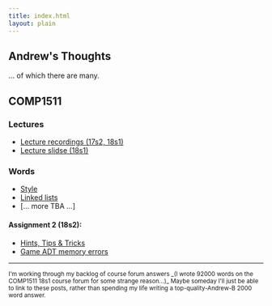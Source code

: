 ```yaml
---
title: index.html
layout: plain
---
```

## Andrew's Thoughts
... of which there are many.

## COMP1511

### Lectures
  - [Lecture recordings (17s2, 18s1)](/~andrewb/lectures.html")
  - [Lecture slidse (18s1)](/~andrewb/slides/")

### Words
  - [Style](/~andrewb/posts/style.html)
  - [Linked lists](/~andrewb/posts/linkedlists.html)
  - [... more TBA ...]

#### Assignment 2 (18s2):
  - [Hints, Tips & Tricks](/~andrewb/posts/hints.html)
  - [Game ADT memory errors](/~andrewb/posts/game_memory.html)

---

<small>
I'm working through my backlog of course forum answers _(I wrote 92000
words on the COMP1511 18s1 course forum for some strange reason...)_
</small>

<small>
Maybe someday I'll just be able to link to these posts, rather than
spending my life writing a top-quality-Andrew-B 2000 word answer.
</small>
